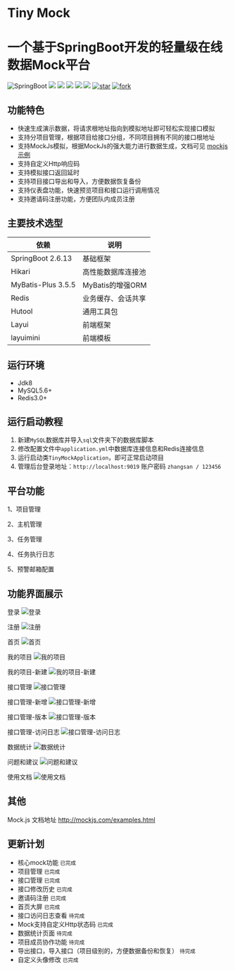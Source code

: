 # Tiny Mock
# 一个基于SpringBoot开发的轻量级在线数据Mock平台

![SpringBoot](https://img.shields.io/badge/springboot-2.6.13-green.svg?style=flat-square)
<a href="https://github.com/llllllxy/tiny-mock/stargazers"><img src="https://img.shields.io/github/stars/llllllxy/tiny-mock?style=flat-square&logo=GitHub"></a>
<a href="https://github.com/llllllxy/tiny-mock/network/members"><img src="https://img.shields.io/github/forks/llllllxy/tiny-mock?style=flat-square&logo=GitHub"></a>
<a href="https://github.com/llllllxy/tiny-mock/watchers"><img src="https://img.shields.io/github/watchers/llllllxy/tiny-mock?style=flat-square&logo=GitHub"></a>
<a href="https://github.com/llllllxy/tiny-mock/issues"><img src="https://img.shields.io/github/issues/llllllxy/tiny-mock.svg?style=flat-square&logo=GitHub"></a>
<a href="https://github.com/llllllxy/tiny-mock/blob/master/LICENSE"><img src="https://img.shields.io/github/license/llllllxy/tiny-mock.svg?style=flat-square"></a>
<a href='https://gitee.com/leisureLXY/tiny-mock/stargazers'><img src='https://gitee.com/leisureLXY/tiny-mock/badge/star.svg?theme=dark' alt='star'></img></a>
<a href='https://gitee.com/leisureLXY/tiny-mock/members'><img src='https://gitee.com/leisureLXY/tiny-mock/badge/fork.svg?theme=dark' alt='fork'></img></a>

## 功能特色
- 快速生成演示数据，将请求根地址指向到模拟地址即可轻松实现接口模拟
- 支持分项目管理，根据项目给接口分组，不同项目拥有不同的接口根地址
- 支持MockJs模拟，根据MockJs的强大能力进行数据生成，文档可见 [mockjs示例](http://mockjs.com/examples.html)
- 支持自定义Http响应码
- 支持模拟接口返回延时
- 支持项目接口导出和导入，方便数据恢复备份
- 支持仪表盘功能，快速预览项目和接口运行调用情况
- 支持邀请码注册功能，方便团队内成员注册

## 主要技术选型

| 依赖                | 说明           |
|-------------------|--------------   |
| SpringBoot 2.6.13 | 基础框架         |
| Hikari            | 高性能数据库连接池 |
| MyBatis-Plus 3.5.5   | MyBatis的增强ORM |
| Redis             | 业务缓存、会话共享    |
| Hutool             | 通用工具包 |
| Layui             | 前端框架         |
| layuimini             | 前端模板         |


## 运行环境
- Jdk8
- MySQL5.6+
- Redis3.0+

## 运行启动教程
1. 新建`MySQL`数据库并导入`sql`文件夹下的数据库脚本
2. 修改配置文件中`application.yml`中数据库连接信息和Redis连接信息
3. 运行启动类`TinyMockApplication`，即可正常启动项目
4. 管理后台登录地址：`http://localhost:9019`  账户密码 `zhangsan / 123456`

## 平台功能
1、项目管理

2、主机管理

3、任务管理

4、任务执行日志

5、预警邮箱配置


## 功能界面展示

登录
![登录](src/main/resources/static/images/readme/登录.png)

注册
![注册](src/main/resources/static/images/readme/注册.png)

首页
![首页](src/main/resources/static/images/readme/首页.png)

我的项目
![我的项目](src/main/resources/static/images/readme/我的项目.png)

我的项目-新建
![我的项目-新建](src/main/resources/static/images/readme/我的项目-新建.png)

接口管理
![接口管理](src/main/resources/static/images/readme/接口管理.png)

接口管理-新增
![接口管理-新增](src/main/resources/static/images/readme/接口管理-新增.png)

接口管理-版本
![接口管理-版本](src/main/resources/static/images/readme/接口管理-版本.png)

接口管理-访问日志
![接口管理-访问日志](src/main/resources/static/images/readme/接口管理-访问日志.png)

数据统计
![数据统计](src/main/resources/static/images/readme/数据统计.png)

问题和建议
![问题和建议](src/main/resources/static/images/readme/问题和建议.png)

使用文档
![使用文档](src/main/resources/static/images/readme/使用文档.png)



## 其他
Mock.js 文档地址 http://mockjs.com/examples.html

## 更新计划
- 核心mock功能  `已完成`
- 项目管理  `已完成`
- 接口管理  `已完成`
- 接口修改历史  `已完成`
- 邀请码注册 `已完成`
- 首页大屏 `已完成`
- 接口访问日志查看  `待完成`
- Mock支持自定义Http状态码  `已完成`
- 数据统计页面 `待完成`
- 项目成员协作功能 `待完成`
- 导出接口，导入接口（项目级别的，方便数据备份和恢复） `待完成`
- 自定义头像修改 `已完成`